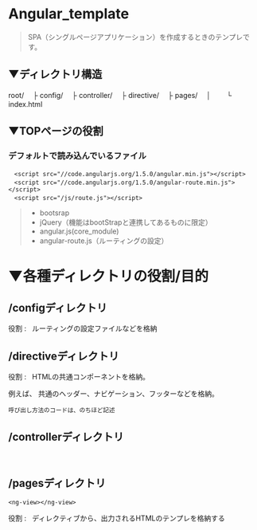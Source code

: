 # Angular_template

>SPA（シングルページアプリケーション）を作成するときのテンプレです。  

## ▼ディレクトリ構造  

root/
　├ config/
　├ controller/
　├ directive/
　├ pages/
　│　
　└ index.html


## ▼TOPページの役割

### デフォルトで読み込んでいるファイル

    `<script src="//code.angularjs.org/1.5.0/angular.min.js"></script>`  
    `<script src="//code.angularjs.org/1.5.0/angular-route.min.js"></script>`  
    `<script src="/js/route.js"></script>` 
     
> * bootsrap  
> * jQuery（機能はbootStrapと連携してあるものに限定）  
> * angular.js(core_module)  
> * angular-route.js（ルーティングの設定）  


# ▼各種ディレクトリの役割/目的 

##  /configディレクトリ
役割 :  
ルーティングの設定ファイルなどを格納  

##  /directiveディレクトリ  
役割 :  
HTMLの共通コンポーネントを格納。

例えば、
共通のヘッダー、ナビゲーション、フッターなどを格納。

`呼び出し方法のコードは、のちほど記述`  

##  /controllerディレクトリ
 
 
##  /pagesディレクトリ

`<ng-view></ng-view>`

役割 :  
ディレクティブから、出力されるHTMLのテンプレを格納する

